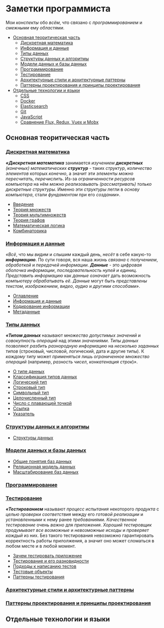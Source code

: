 # Заметки программиста

<!--
My simple notes about everything related to programming.
-->

Мои *конспекты* обо *всём*, что связано с *программированием* и *смежными* ему *областями*.

- [Основная теоритическая часть](#основная-теоритическая-часть)
  - [Дискретная математика](#дискретная-математика)
  - [Информация и данные](#информация-и-данные)
  - [Типы данных](#типы-данных)
  - [Структуры данных и алгоритмы](#структуры-данных-и-алгоритмы)
  - [Модели данных и базы данных](#модели-данных-и-базы-данных)
  - [Программирование](#программирование)
  - [Тестирование](#тестирование)
  - [Архитектурные стили и архитектурные паттерны](#архитектурные-стили-и-архитектурные-паттерны)
  - [Паттерны проектирования и принципы проектирования](#паттерны-проектирования-и-принципы-проектирования)
- [Отдельные технологии и языки](#отдельные-технологии-и-языки)
  - [CSS](./CSS.md)
  - [Docker](./Docker.md)
  - [Elasticsearch](./Elasticsearch)
  - [Git](./Git)
  - [JavaScript](./JavaScript.md)
  - [Сравнение Flux, Redux, Vuex и Mobx](./Flux-Redux-Vuex-Mobx.md)

## Основная теоритическая часть

### [Дискретная математика](./DiscreteMath.md)
***«Дискретная математика*** занимается *изучением* ***дискретных** (конечных) математических **структур*** - таких *структур*, *количество элементов* которых *конечно*, а значит эти *элементы* *можно пересчитать, перечислить*. Из-за *ограниченности ресурсов* *компьютера* на нём *можно реализовывать (рассматривать) только дискретные структуры*. Именно эти *структуры* легли в *основу компьютера*, стали *фундаментом* при его *создании»*. 
<!--Поскольку при работе с компьютером только такие объекты и могут рассматриваться, дискретная математика особенно важна для программиста-->
- [Введение](./DiscreteMath.md#введение)
- [Теория множеств](./DiscreteMath.md#теория-множеств)
- [Теория мультимножеств](./DiscreteMath.md#теория-мультимножеств)
- [Теория графов](./DiscreteMath.md#теория-графов)
- [Математическая логика](./DiscreteMath.md#математическая-логика)
- [Комбинаторика](./DiscreteMath.md#комбинаторика)

### [Информация и данные](./Data.md)

<!-- ***«Данными*** называют *цифровое представление информации*, то есть такую *последовательность нулей и единиц*, которую *ЭВМ может интерпретировать* как *число*, *текст*, *изображение*, *видео* или что-либо ещё. В *данном разделе* мы узнаем, как можно *хранить* и *обрабатывать данные»*. -->

*«Всё*, что мы *видим* и *слышим* каждый день, *несёт* в себе какую-то ***информацию***. По сути говоря, вся наша *жизнь связана* с *получением*, *обработкой* и *передачей информации*. ***Данные*** - это *цифровая оболочка* *информации*, *последовательность нулей и единиц*. *Представить информацию* как *данные означает* дать возможность *компьютеру обрабатывать её*. *Данные* могут быть *представлены текстом*, *изображением*, *видео*, *аудио* и *другими способами»*.
- [Оглавление](./Data.md#оглавление)
- [Информация и данные](./Data.md#информация-и-данные)
- [Кодирование информации](./Data.md#кодирование-информации)
- [Метаданные](./Data.md#метаданные)

### [Типы данных](./DataTypes.md)
***«Типом данных*** называют *множество допустимых значений* и *совокупность операций* над этими *значениями*. *Типы данных* позволяют *разбить разнородную информацию* на *несколько заданных типов* (строковый, числовой, логический, дата и другие типы). К *каждому типу* может *применяться* лишь *ограниченное множество операций* (например, *разность чисел*, *конкатенация строк*)*»*.
- [О типе данных](./DataTypes.md#о-типе-данных)
- [Классификация типов данных](./DataTypes.md#классификация-типов-данных)
- [Логический тип](./DataTypes.md#логический-тип)
- [Строковый тип](./DataTypes.md#строковый-тип)
- [Символьный тип](./DataTypes.md#символьный-тип)
- [Целочисленный тип](./DataTypes.md#целочисленный-тип)
- [Число с плавающей точкой](./DataTypes.md#число-с-плавающей-точкой)
- [Ссылка](./DataTypes.md#ссылка)
- [Указатель](./DataTypes.md#указатель)

### [Структуры данных и алгоритмы]()
- [Структуры данных](./DataStructures.md#структуры-данных)

### [Модели данных и базы данных]()

- [Общие понятия баз данных](./DataModels-Databases.md#общие-понятия-баз-данных)
- [Реляционная модель данных](./DataModels-Databases.md#реляционная-модель-данных)
- [Масштабирование баз данных](./DataModels-Databases.md#масштабирование-баз-данных)

### [Программирование](./Programming.md)


### [Тестирование](./Testing.md)
***«Тестированием*** называют *процесс испытания* некоторого *продукта* с *целью проверки* *соответствия* между его *готовой реализации* и *установленными* к нему ранее *требованиями*. *Качественное тестирование* очень *важно* для *приложения*. *Хороший тестировщик продумывает все возможные* и *невозможные исходы* и *проверяет каждый* из них. Без такого тестирования невозможно гарантировать корректность работы прилолжения, а значит оно может сломаться в любом месте и в любой момент.
- [Зачем тестировать приложение](./Testing.md#зачем-тестировать-приложение)
- [Тестирование и его разновидности](./Testing.md#тестирование-и-его-разновидности)
- [Подходы к написанию тестов](./Testing.md#подходы-к-написанию-тестов)
- [Тестовые объекты](./Testing.md#тестовые-объекты)
- [Паттерны тестирования](./Testing.md#паттерны)


### [Архитектурные стили и архитектурные паттерны](./Architecture-Design.md)

### [Паттерны проектирования и принципы проектирования](./Architecture-Design.md)


<!--
### [Продвинутый JavaScript](./JavaScript.md)

### [Архитектурные стили и паттерны, паттерны и принципы проектирования](./Architecture-Design.md)
### [Тестирование, подходы к тестированию, тестовые объекты и паттерны](./Testing.md)

### [Асинхронность в NodeJS, цикл событий, стек вызовов и многое другое](./NodeJS.md)
### [Элементы функционального программирования](./FunctionalProgramming.md)
### [Всё,что нужно знать о Docker](./Docker.md)
### [Elascticsearch и как работает индексация](./Elasticsearch.md)
### [Работа браузеров, рендеринг критического пути](./Browsers.md)

-->



## Отдельные технологии и языки








